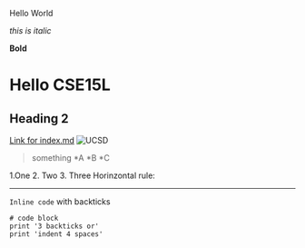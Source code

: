 Hello World 


*this is italic*


**Bold**
# Hello CSE15L
## Heading 2
[Link for index.md](https://skyeyestang99.github.io/cse15l-lab-reports/index.md)
![UCSD](https://ucsdnews.ucsd.edu/news_uploads/Resized_Geisel_Library_08.31.jpg)
>something
*A
*B
*C

1.One
2. Two
3. Three
Horinzontal rule:
___
`Inline code` with backticks

```
# code block
print '3 backticks or'
print 'indent 4 spaces'
```
